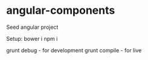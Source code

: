 # angular-components
Seed angular project

Setup:
bower i 
npm i

grunt debug - for development
grunt compile - for live